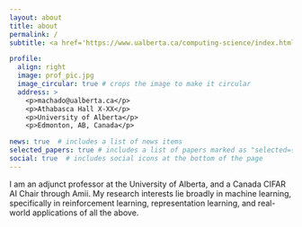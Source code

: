```yaml
---
layout: about
title: about
permalink: /
subtitle: <a href='https://www.ualberta.ca/computing-science/index.html'>Department of Computing Science</a>, <a href='https://www.ualberta.ca/index.html'>University of Alberta <br> <a href='https://www.amii.ca/'>Alberta Machine Intelligence Institute (Amii)</a> <br> <a href='https://cifar.ca/'>CIFAR AI Chair</a>

profile:
  align: right
  image: prof_pic.jpg
  image_circular: true # crops the image to make it circular
  address: >
    <p>machado@ualberta.ca</p>
    <p>Athabasca Hall X-XX</p>
    <p>University of Alberta</p>
    <p>Edmonton, AB, Canada</p>

news: true  # includes a list of news items
selected_papers: true # includes a list of papers marked as "selected={true}"
social: true  # includes social icons at the bottom of the page
---
```


I am an adjunct professor at the University of Alberta, and a Canada CIFAR AI Chair through Amii. My research interests lie broadly in machine learning, specifically in reinforcement learning, representation learning, and real-world applications of all the above.
